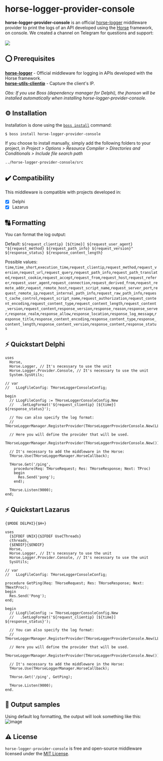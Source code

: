 # horse-logger-provider-console
<b>horse-logger-provider-console</b> is an official <a href="https://github.com/HashLoad/horse-logger">horse-logger</a> middleware provider to print the logs of an API developed using the <a href="https://github.com/HashLoad/horse">Horse</a> framework, on console. We created a channel on Telegram for questions and support:<br><br>
<a href="https://t.me/hashload">
  <img src="https://img.shields.io/badge/telegram-join%20channel-7289DA?style=flat-square">
</a>

## ⭕ Prerequisites
[**horse-logger**](https://github.com/HashLoad/horse-logger) - Official middleware for logging in APIs developed with the Horse framework.<br>
[**horse-utils-clientip**](https://github.com/dliocode/horse-utils-clientip) - Capture the client's IP.

*Obs: If you use Boss (dependency manager for Delphi), the jhonson will be installed automatically when installing horse-logger-provider-console.*

## ⚙️ Installation
Installation is done using the [`boss install`](https://github.com/HashLoad/boss) command:
``` sh
$ boss install horse-logger-provider-console
```
If you choose to install manually, simply add the following folders to your project, in *Project > Options > Resource Compiler > Directories and Conditionals > Include file search path*
```
../horse-logger-provider-console/src
```

## ✔️ Compatibility
This middleware is compatible with projects developed in:
- [X] Delphi
- [X] Lazarus

## 🔠 Formatting
You can format the log output:

Default: `${request_clientip} [${time}] ${request_user_agent} "${request_method} ${request_path_info} ${request_version}" ${response_status} ${response_content_length}`

Possible values: `time`,`time_short`,`execution_time`,`request_clientip`,`request_method`,`request_version`,`request_url`,`request_query`,`request_path_info`,`request_path_translated`,`request_cookie`,`request_accept`,`request_from`,`request_host`,`request_referer`,`request_user_agent`,`request_connection`,`request_derived_from`,`request_remote_addr`,`request_remote_host`,`request_script_name`,`request_server_port`,`request_remote_ip`,`request_internal_path_info`,`request_raw_path_info`,`request_cache_control`,`request_script_name`,`request_authorization`,`request_content_encoding`,`request_content_type`,`request_content_length`,`request_content_version`,`request_content`,`response_version`,`response_reason`,`response_server`,`response_realm`,`response_allow`,`response_location`,`response_log_message`,`response_title`,`response_content_encoding`,`response_content_type`,`response_content_length`,`response_content_version`,`response_content`,`response_status`

## ⚡️ Quickstart Delphi
```delphi
uses
  Horse,
  Horse.Logger, // It's necessary to use the unit
  Horse.Logger.Provider.Console, // It's necessary to use the unit
  System.SysUtils;

// var
//   LLogFileConfig: THorseLoggerConsoleConfig;

begin
  // LLogFileConfig := THorseLoggerConsoleConfig.New
  //   .SetLogFormat('${request_clientip} [${time}] ${response_status}');

  // You can also specify the log format:
  // THorseLoggerManager.RegisterProvider(THorseLoggerProviderConsole.New(LLogFileConfig));

  // Here you will define the provider that will be used.
  THorseLoggerManager.RegisterProvider(THorseLoggerProviderConsole.New());

  // It's necessary to add the middleware in the Horse:
  THorse.Use(THorseLoggerManager.HorseCallback);

  THorse.Get('/ping',
    procedure(Req: THorseRequest; Res: THorseResponse; Next: TProc)
    begin
      Res.Send('pong');
    end);

  THorse.Listen(9000);
end;
```

## ⚡️ Quickstart Lazarus
```delphi
{$MODE DELPHI}{$H+}

uses
  {$IFDEF UNIX}{$IFDEF UseCThreads}
  cthreads,
  {$ENDIF}{$ENDIF}
  Horse,
  Horse.Logger, // It's necessary to use the unit
  Horse.Logger.Provider.Console, // It's necessary to use the unit
  SysUtils;

// var
//   LLogFileConfig: THorseLoggerConsoleConfig;

procedure GetPing(Req: THorseRequest; Res: THorseResponse; Next: TNextProc);
begin
  Res.Send('Pong');
end;

begin
  // LLogFileConfig := THorseLoggerConsoleConfig.New
  //   .SetLogFormat('${request_clientip} [${time}] ${response_status}');

  // You can also specify the log format:
  // THorseLoggerManager.RegisterProvider(THorseLoggerProviderConsole.New(LLogFileConfig));

  // Here you will define the provider that will be used.
  THorseLoggerManager.RegisterProvider(THorseLoggerProviderConsole.New());

  // It's necessary to add the middleware in the Horse:
  THorse.Use(THorseLoggerManager.HorseCallback);

  THorse.Get('/ping', GetPing);

  THorse.Listen(9000);
end.
```

## 📝 Output samples
Using default log formatting, the output will look something like this:
![image](https://user-images.githubusercontent.com/16382981/136378628-30c7fa6f-7d27-4faa-a8f9-7356b547099a.png)

## ⚠️ License
`horse-logger-provider-console` is free and open-source middleware licensed under the [MIT License](https://github.com/HashLoad/horse-logger-provider-console/blob/master/LICENSE).
